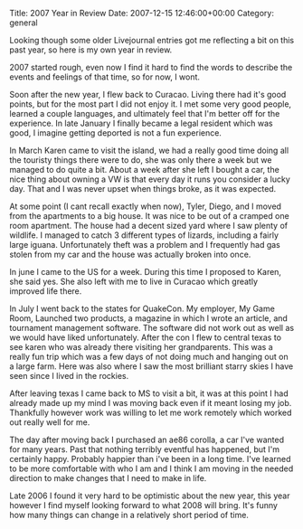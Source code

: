 Title: 2007 Year in Review
Date: 2007-12-15 12:46:00+00:00
Category: general

Looking though some older Livejournal entries got me reflecting a bit on this
past year, so here is my own year in review.

  
  
  
2007 started rough, even now I find it hard to find the words to describe the
events and feelings of that time, so for now, I wont.

  
  
  
Soon after the new year, I flew back to Curacao. Living there had it's good
points, but for the most part I did not enjoy it. I met some very good people,
learned a couple languages, and ultimately feel that I'm better off for the
experience. In late January I finally became a legal resident which was good,
I imagine getting deported is not a fun experience.

  
  
  
In March Karen came to visit the island, we had a really good time doing all
the touristy things there were to do, she was only there a week but we managed
to do quite a bit. About a week after she left I bought a car, the nice thing
about owning a VW is that every day it runs you consider a lucky day. That and
I was never upset when things broke, as it was expected.

  
  
  
At some point (I cant recall exactly when now), Tyler, Diego, and I moved from
the apartments to a big house. It was nice to be out of a cramped one room
apartment. The house had a decent sized yard where I saw plenty of wildlife. I
managed to catch 3 different types of lizards, including a fairly large
iguana. Unfortunately theft was a problem and I frequently had gas stolen from
my car and the house was actually broken into once.

  
  
  
In june I came to the US for a week. During this time I proposed to Karen, she
said yes. She also left with me to live in Curacao which greatly improved life
there.

  
  
  
In July I went back to the states for QuakeCon. My employer, My Game Room,
Launched two products, a magazine in which I wrote an article, and tournament
management software. The software did not work out as well as we would have
liked unfortunately. After the con I flew to central texas to see karen who
was already there visiting her grandparents. This was a really fun trip which
was a few days of not doing much and hanging out on a large farm. Here was
also where I saw the most brilliant starry skies I have seen since I lived in
the rockies.

  
  
  
After leaving texas I came back to MS to visit a bit, it was at this point I
had already made up my mind I was moving back even if it meant losing my job.
Thankfully however work was willing to let me work remotely which worked out
really well for me.

  
  
  
The day after moving back I purchased an ae86 corolla, a car I've wanted for
many years. Past that nothing terribly eventful has happened, but I'm
certainly happy. Probably happier than i've been in a long time. I've learned
to be more comfortable with who I am and I think I am moving in the needed
direction to make changes that I need to make in life.

  
  
  
Late 2006 I found it very hard to be optimistic about the new year, this year
however I find myself looking forward to what 2008 will bring. It's funny how
many things can change in a relatively short period of time.

